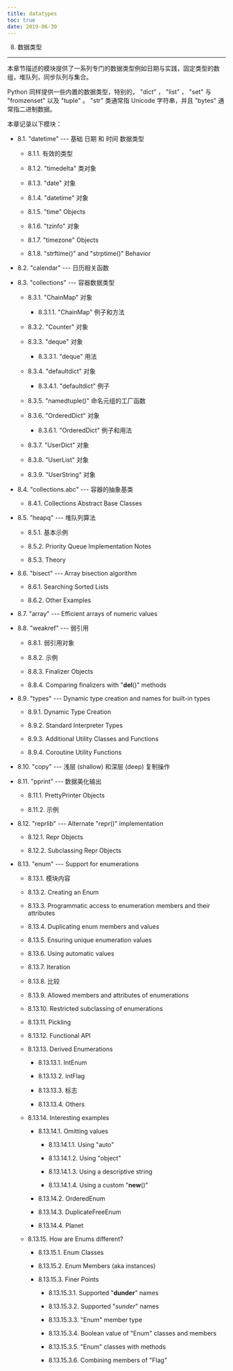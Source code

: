 ```yaml
---
title: datatypes
toc: true
date: 2019-06-30
---
```

8. 数据类型
***********

本章节描述的模块提供了一系列专门的数据类型例如日期与实践，固定类型的数
组，堆队列，同步队列与集合。

Python 同样提供一些内置的数据类型，特别的， "dict" ， "list" ， "set"
与 "fromzenset" 以及 "tuple" 。 "str" 类通常指 Unicode 字符串，并且
"bytes" 通常指二进制数据。

本章记录以下模块：

* 8.1. "datetime" --- 基础 日期 和 时间 数据类型

  * 8.1.1. 有效的类型

  * 8.1.2. "timedelta" 类对象

  * 8.1.3. "date" 对象

  * 8.1.4. "datetime" 对象

  * 8.1.5. "time" Objects

  * 8.1.6. "tzinfo" 对象

  * 8.1.7. "timezone" Objects

  * 8.1.8. "strftime()" and "strptime()" Behavior

* 8.2. "calendar" --- 日历相关函数

* 8.3. "collections" --- 容器数据类型

  * 8.3.1. "ChainMap" 对象

    * 8.3.1.1. "ChainMap" 例子和方法

  * 8.3.2. "Counter" 对象

  * 8.3.3. "deque" 对象

    * 8.3.3.1. "deque" 用法

  * 8.3.4. "defaultdict" 对象

    * 8.3.4.1. "defaultdict" 例子

  * 8.3.5. "namedtuple()" 命名元组的工厂函数

  * 8.3.6. "OrderedDict" 对象

    * 8.3.6.1. "OrderedDict" 例子和用法

  * 8.3.7. "UserDict" 对象

  * 8.3.8. "UserList" 对象

  * 8.3.9. "UserString" 对象

* 8.4. "collections.abc" --- 容器的抽象基类

  * 8.4.1. Collections Abstract Base Classes

* 8.5. "heapq" --- 堆队列算法

  * 8.5.1. 基本示例

  * 8.5.2. Priority Queue Implementation Notes

  * 8.5.3. Theory

* 8.6. "bisect" --- Array bisection algorithm

  * 8.6.1. Searching Sorted Lists

  * 8.6.2. Other Examples

* 8.7. "array" --- Efficient arrays of numeric values

* 8.8. "weakref" --- 弱引用

  * 8.8.1. 弱引用对象

  * 8.8.2. 示例

  * 8.8.3. Finalizer Objects

  * 8.8.4. Comparing finalizers with "__del__()" methods

* 8.9. "types" --- Dynamic type creation and names for built-in
  types

  * 8.9.1. Dynamic Type Creation

  * 8.9.2. Standard Interpreter Types

  * 8.9.3. Additional Utility Classes and Functions

  * 8.9.4. Coroutine Utility Functions

* 8.10. "copy" --- 浅层 (shallow) 和深层 (deep) 复制操作

* 8.11. "pprint" --- 数据美化输出

  * 8.11.1. PrettyPrinter Objects

  * 8.11.2. 示例

* 8.12. "reprlib" --- Alternate "repr()" implementation

  * 8.12.1. Repr Objects

  * 8.12.2. Subclassing Repr Objects

* 8.13. "enum" --- Support for enumerations

  * 8.13.1. 模块内容

  * 8.13.2. Creating an Enum

  * 8.13.3. Programmatic access to enumeration members and their
    attributes

  * 8.13.4. Duplicating enum members and values

  * 8.13.5. Ensuring unique enumeration values

  * 8.13.6. Using automatic values

  * 8.13.7. Iteration

  * 8.13.8. 比较

  * 8.13.9. Allowed members and attributes of enumerations

  * 8.13.10. Restricted subclassing of enumerations

  * 8.13.11. Pickling

  * 8.13.12. Functional API

  * 8.13.13. Derived Enumerations

    * 8.13.13.1. IntEnum

    * 8.13.13.2. IntFlag

    * 8.13.13.3. 标志

    * 8.13.13.4. Others

  * 8.13.14. Interesting examples

    * 8.13.14.1. Omitting values

      * 8.13.14.1.1. Using "auto"

      * 8.13.14.1.2. Using "object"

      * 8.13.14.1.3. Using a descriptive string

      * 8.13.14.1.4. Using a custom "__new__()"

    * 8.13.14.2. OrderedEnum

    * 8.13.14.3. DuplicateFreeEnum

    * 8.13.14.4. Planet

  * 8.13.15. How are Enums different?

    * 8.13.15.1. Enum Classes

    * 8.13.15.2. Enum Members (aka instances)

    * 8.13.15.3. Finer Points

      * 8.13.15.3.1. Supported "__dunder__" names

      * 8.13.15.3.2. Supported "_sunder_" names

      * 8.13.15.3.3. "Enum" member type

      * 8.13.15.3.4. Boolean value of "Enum" classes and members

      * 8.13.15.3.5. "Enum" classes with methods

      * 8.13.15.3.6. Combining members of "Flag"
